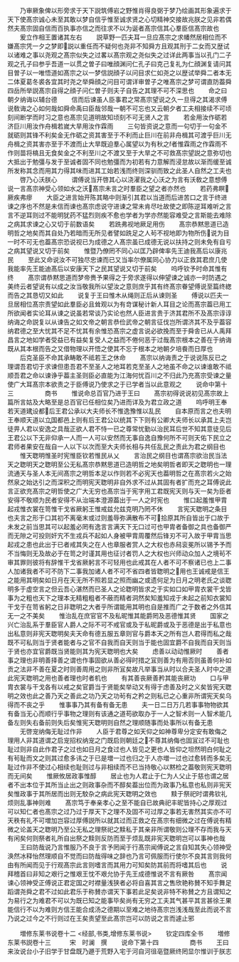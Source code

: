 <!-- { "loadSidebar": true } -->
　　乃审厥象俾以形旁求于天下説筑傅岩之野惟肖得良弼于梦乃绘画其形象遍求于天下使髙宗诚心未至其敢以梦自信乎惟至诚求贤之心切精神交接故兆朕之见非若偶然夫髙宗固自信而百执事亦信之而往求不以为诞者髙宗信其心羣臣信髙宗故也
　　爰立作相王置诸其左右
　　説草野一匹夫耳一旦应髙宗之求幡然居相位而不嫌髙宗凭一夕之梦即説以重任而不疑何也尧非不知舜方且观其刑于二女而又歴试以诸难之事以尧观之髙宗似失之过畧以髙宗观之尧似失之过详此两事当以孔门二子观之孔子曰参乎吾道一以贯之曽子曰唯顔渊问仁孔子曰克己复礼为仁顔渊复请问其目曽子以一唯悟道如髙宗之以一梦信説顔子以问目求仁如尧之以歴试举舜二者本无二体夏葛冬裘各宜其时尧之举舜顔之问目可谓详审曽子之唯髙宗之梦可谓直防葢舜四岳所举説髙宗自得之顔子问仁曽子则夫子自告之其理不可不深思也
　　命之曰朝夕纳诲以辅台德
　　信而后谏虽人臣事君之常髙宗望说之久一旦得之其渴求傅说敎诲之心如何哉如舜命禹曰臣哉邻哉一朝不可忘也又云朝夕者工夫相接续不可顷刻间断学而时习之意也髙宗见道明故知顷刻不可无贤人之言
　　若金用汝作砺若济巨川用汝作舟楫若嵗大旱用汝作霖雨
　　三句皆资说之意而一句切于一句金不就砺则其锋不利矣金无作砺之资其害至于不利而止巨川在前非舟楫其可渡乎巨川无舟楫之资其害亦至于不渡而止大旱既迫羣心属望以为有秋之者惟霖雨之作霖雨不作则苗将槁且无食矣金之不利至川之不渡又至于大旱之不可救髙宗望説之意弥切也大抵出于勉彊与发于至诚者固不同也勉彊而为初若有力意解而浸怠故以渐而缓至诚所发称其念而用其力得其味而进其工始若浅而终则深驯而致之此圣人自然之工夫也
　　啓乃心沃朕心
　　谓傅说当开啓其心以浇濯我之心沃之为言有沃敎之意想傅说一言髙宗神受心领如水之沃髙宗未言之时羣臣之望之者亦然也
　　若药弗瞑厥疾弗瘳
　　大臣之进言始开陈其略中则渐引其君以当道而后进苦口之言于终进谏之序也不然是未信而谏也髙宗虑说守进谏之常未肯尽吐故使之即陈逆耳难听之言言不逆耳则过不能明犹药不猛烈则疾不愈也学者为学亦然能容难受之言斯能去难除之病其求谏之心又切于前数语矣
　　若跣弗视地厥足用伤
　　髙宗恭黙思道已造明哲之地矣而其自处乃若暗而无所见者譬如跣足之人茍不视地即为物所伤说为目一时不可无也葢髙宗恐说视已为成德之人髙宗虽已成德无说以扶持之则未免有自亏之病其望说又切于前矣
　　惟暨乃僚罔不同心以匡乃辟俾率先王迪我髙后以康兆民
　　至此又命说汝不可独尽忠谏而已又当率尔僚属同心协力以正救其君庶几使我能率先王能迪髙后以安康天下之民其望说又切于前矣
　　呜呼钦予时命其惟有终
　　髙宗谓恭黙思道而梦帝赉予果得之于旁求遂得以伸望谏之诚亦一时防遇之美终云者望说有以成之汝当敬我所以望汝之意则庶乎其有终髙宗眷望傅说至篇终緫而告之其恳切又如此
　　说复于王曰惟木从绳则正后从谏则圣
　　傅说以匹夫一旦居相位髙宗责望如此羣臣必且耸观以为有竒谋秘计新人耳目之论而髙宗葢已用工所欲闻者实论耳从谏之说虽若常谈乃实论也然人臣进言贵于济其君所不及髙宗谆谆纳诲之命説复以从谏告之如文帝之朝言恭俭武帝之朝言征伐岂所谓济其不及乎葢容纳君德之至大忧其不足不忧其有余惟恐髙宗之虚言说必欲挽而至于舜舎已从人禹拜昌言之地如学者受益已有益矣复受人之益而不倦何恶于过哉髙宗根本之善在于纳诲既从其本根而告之又借物理以开悟之使其不忘于根本之地朝夕培飬而日厚也
　　后克圣臣不命其承畴敢不祗若王之休命
　　髙宗以纳诲责之于说说陈反已之理谓吾君切于求谏但患吾君不至圣人之地耳若克至圣人之地虽不命之以谏谁敢不祗顺吾君之命以谏诤乎葢主圣则臣必直能为江海何忧百川之不归此乃充髙宗受谏之量使广大耳髙宗本欲责之于臣傅说乃使求之于已学者当以此意观之
　　说命中第十三　　　　　商书
　　惟说命总百官乃进于王曰
　　髙宗初得说说初见髙宗故上篇所言姑及大略至是总百官已任相位矣乃进而详及为君立政之道
　　呜呼明王奉若天道建设都后王君公承以大夫师长不惟逸豫惟以乱民
　　自本原而言之也夫明王奉顺天道以立国都邑上则有后王君公以统其下下则有公卿大夫师长以承其上夫岂徒畀人君以安逸之具哉正欲人君不恃一已之尊常忧勤以治民耳后世不知其意徒见后王君公以下无非仰承一人而一人可以安然而无事自逸自豫何所不可则天佑下民立之君师者果安在哉自一人以下以次而至大夫师长相与共任乱民之责此为君之纲目也
　　惟天聦明惟圣时宪惟臣钦若惟民从乂
　　言治民之纲目也谓髙宗欲治民当法天之聦明天之聦明至公无私髙宗恭黙思道已造明哲之地矣明哲者即天之聦明也一理流通天与圣人本无间髙宗之明哲本足以作则若不必宪天也葢明哲之在髙宗若火之始然泉之始达引之而深积之而明宪天聦明非自外求不过从其固有者扩而充之耳傅说此言正欲充髙宗之明哲使之广大无穷也髙宗当于宪字用工君既宪天则与天一矣为臣者安得不敬顺为民者安得不从治端本澄源葢出于一人之时宪也
　　惟口起羞惟甲胄起戎惟衣裳在笥惟干戈省厥躬王惟戒兹允兹克明乃罔不休
　　言宪天聦明之条目也夫言之形于口其初不离毫末或过则羞辱弥满散布不可拾原其所自皆出于口故于未发之前当思其可以起羞必罔有逸言言满天下无口过可也甲胄者备御之具也备御严而无隙之可投则奸宄不生戎兵不起如人身被甲胄周覆然后锋刃不可入故于甲胄当思起戎之患也此出于已者戒其失之在人也章服者赏人之大权也赤舄衮冕所以锡予予而不当悔则无及故必于在笥之时谨其用也征讨者罚人之大权也兴师动众加人之境茍不审其罪则彼将有辞惟干戈省厥躬言不可轻用也此戒其在人者不可不察诸已也上二事人加诸我者不可不防下二事我加诸人者不可不省四者皆聦明之用也王诚戒是信王之能用其明矣如日月在天无所不照若显之照而幽之或遗何足为日月之明老氏之谈聦明多于虚空言之但云吾心湛然而已圣人之论聦明皆求之于实如口如甲胄衣裳干戈皆事为之粗也天下之理本无精粗粗者不蔽而精者洞然矣知羞知戎于未起之前知衣裳知干戈于在笥省躬之日非聦明之大者乎所谓能用其明也自是推而广之于数者之外信其无一之不美矣
　　惟治乱在庶官官不及私昵惟其能爵罔及恶德惟其贤
　　国家之兴亡治乱系于羣臣官人爵人之际不可不戒官或及于私昵爵或及于恶德是出于私意也出私意则非宪天聦明矣夫天命有德五服五章则官与爵本天之所有岂人君得而私之哉既不可私则当于贤者能者与之官不自我而自天则当于能也固宜爵不自我而自天则当于贤也亦宜官爵既当贤能则其为宪天聦明也大矣
　　虑善以动动惟厥时
　　善者事之理也非明善择善之谓也作事固欲从善必得时措之冝则善为有用否则虽善何补如贡之法非不善在夏之时则善周用之则非所冝矣故凡举事当从时以合夫圣人时中之道此宪天聦明之用也善者理也时者机也
　　有其善丧厥善矜其能丧厥功
　　口与甲胄衣裳与干戈各有以戒之矣官爵当于贤能矣举动又有得于虑善及时之义矣皆宪天聦明之效也此之善乃天之善此之功乃天之功茍有之矜之则私已之心重非所谓宪天矣乌得而不丧之乎
　　惟事事乃其有备有备无患
　　夫一日二日万几若事事物物欲其有备当无心而顺行乎事物之理则有该通之道苟欲取办于一人之智术则一人智术能几备左则失右备前则失后矣惟宪天聦明则自然之理顺随事而处事所以有备无患
　　无啓宠纳侮无耻过作非
　　人臣于君尊之如天仰之如神尊卑分定安有敢侮之理用人非其道谓之启宠招权纳宠之门既启则朝廷之不尊其纳侮也固冝过不可耻也耻过则非自此作君子之过也如日月之食过也人皆见之更也人皆仰之坦然明白何耻之有茍耻而文之则其过愈多讳之于已是増一过也归之于人亦増一过也过愈转而多矣无耻过作非不使过心相续也耻则过与非相续而不已当持敬心以黙检之葢敬则宪天聦明而无间矣
　　惟厥攸居政事惟醇
　　居止也为人君止于仁为人父止于慈也谓之居者不出本位于其所当止出之则政事杂而不醇矣葢出位而为政事乃私意也私则非宪天矣惟政事于其所居而出则无駮杂之病此宪天聦明之效也
　　黩于祭祀时谓弗钦礼烦则乱事神则难
　　髙宗笃于奉亲孝心之至不能自已故典祀丰昵皆持心之厚观过可以知仁者也髙宗之过乃过于厚天下之理不及固不可过厚之事若无害然其实亦不可天秩有礼不可増加岂容过厚傅説所以就其过而正救之在髙宗有细微之过在傅说有精微之论盖天之聦明乃至公无私之理祭祀之黩私于其亲非所谓敬则公理不存而我与天有闲矣何则祭者礼所自出祭之黩则反防而至于烦乱既非宪天聦明岂可以事神也哉
　　王曰防哉说乃言惟服乃不良于言予罔闻于行髙宗闻傅说之言自知其失心领神受涣然冰释怡然理顺自不觉而曰防哉得味之辞也乃言可佩服而行使尔不良其言则我何由有所闻而见于行观髙宗此言则嗜言而其用力可知矣防其前而将嗜其后也
　　说拜稽首曰非知之艰行之惟艰王忱不艰允协于先王成德惟说不言有厥咎
　　髙宗闻谏心领神受正傅说正君定国之时襟量浅狭者必将自喜其言之售欣艳称賛不知手舞足蹈谓尧舜之君不过如此君乐于称賛亦谓天下事若此足矣说非特不称賛之方且谓知之为易行之为难君不可以为既已知之能事毕矣尚有无穷之工夫其气甚平其言甚徐王果能信行不以为难则方信王能合成汤之德期以至难之地待髙宗岂浅浅哉至此而说不言乃说之过今之不行则过在王矣责望至此髙宗岂可以防说之言而遽止邪


　　増修东莱书说卷十二
<经部,书类,增修东莱书说>
　　钦定四库全书
　　増修东莱书説卷十三　　　宋　时澜　撰
　　说命下第十四　　　　　商书
　　王曰来汝说台小子旧学于甘盘既乃遯于荒野入宅于河自河徂亳暨厥终罔显尔惟训于朕志
